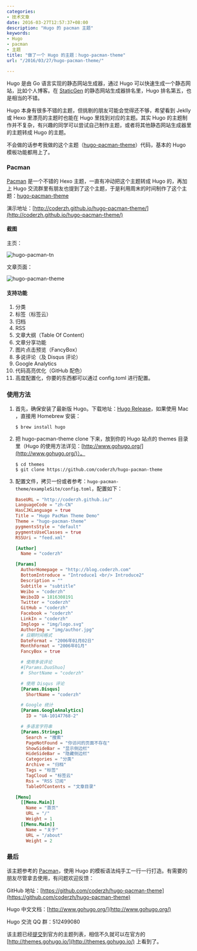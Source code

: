 ```yaml
---
categories:
- 技术文章
date: 2016-03-27T12:57:37+08:00
description: "Hugo 的 pacman 主题"
keywords:
- Hugo
- pacman
- 主题
title: "做了一个 Hugo 的主题：hugo-pacman-theme"
url: "/2016/03/27/hugo-pacman-theme/"

---
```


Hugo 是由 Go 语言实现的静态网站生成器，通过 Hugo 可以快速生成一个静态网站，比如个人博客。在 [StaticGen](https://www.staticgen.com/) 的静态网站生成器排名里，Hugo 排名第五，也是相当的不错。

<!--more-->

Hugo 本身有很多不错的主题，但挑剔的朋友可能会觉得还不够，希望看到 Jeklly 或 Hexo 里漂亮的主题时也能在 Hugo 里找到对应的主题。其实 Hugo 的主题制作并不复杂，有兴趣的同学可以尝试自己制作主题，或者将其他静态网站生成器里的主题转成 Hugo 的主题。

不会做的话参考我做的这个主题（[hugo-pacman-theme](https://github.com/coderzh/hugo-pacman-theme)）代码，基本的 Hugo 模板功能都用上了。

### Pacman

[Pacman](https://yangjian.me/pacman/) 是一个不错的 Hexo 主题，一直有冲动把这个主题转成 Hugo 的，再加上 Hugo 交流群里有朋友也提到了这个主题，于是利用周末的时间制作了这个主题：[hugo-pacman-theme](https://github.com/coderzh/hugo-pacman-theme)

演示地址：[http://coderzh.github.io/hugo-pacman-theme/](http://coderzh.github.io/hugo-pacman-theme/)

#### 截图

主页：

![hugo-pacman-tn](http://7xlx3k.com1.z0.glb.clouddn.com/hugo-pacman-tn.png)

文章页面：

![hugo-pacman-theme](http://7xlx3k.com1.z0.glb.clouddn.com/hugo-pacman-theme.png)

#### 支持功能

1. 分类
1. 标签（标签云）
1. 归档
1. RSS
1. 文章大纲（Table Of Content）
1. 文章分享功能
1. 图片点击预览（FancyBox）
1. 多说评论（及 Disqus 评论）
1. Google Analytics
1. 代码高亮优化（GitHub 配色）
1. 高度配置化，你要的东西都可以通过 config.toml 进行配置。

### 使用方法

1. 首先，确保安装了最新版 Hugo。下载地址：[Hugo Release](https://github.com/spf13/hugo/releases)，如果使用 Mac ，直接用 Homebrew 安装：

    ```
    $ brew install hugo
    ```

2. 把 hugo-pacman-theme clone 下来，放到你的 Hugo 站点的 themes 目录里（Hugo 的使用方法详见：[http://www.gohugo.org/](http://www.gohugo.org/)）。

    ```
    $ cd themes
    $ git clone https://github.com/coderzh/hugo-pacman-theme
    ```

3. 配置文件，拷贝一份或者参考：`hugo-pacman-theme/exampleSite/config.toml`，配置如下：

    ```toml
    BaseURL = "http://coderzh.github.io/"
    LanguageCode = "zh-CN"
    HasCJKLanguage = true
    Title = "Hugo PacMan Theme Demo"
    Theme = "hugo-pacman-theme"
    pygmentsStyle = "default"
    pygmentsUseClasses = true
    RSSUri = "feed.xml"

    [Author]
      Name = "coderzh"

    [Params]
      AuthorHomepage = "http://blog.coderzh.com"
      BottomIntroduce = "Introduce1 <br/> Introduce2"
      Description = ""
      Subtitle = "subtitle"
      Weibo = "coderzh"
      WeiboID = 1816308191
      Twitter = "coderzh"
      GitHub = "coderzh"
      Facebook = "coderzh"
      LinkIn = "coderzh"
      Imglogo = "img/logo.svg"
      AuthorImg = "img/author.jpg"
      # 日期时间格式
      DateFormat = "2006年01月02日"
      MonthFormat = "2006年01月"
      FancyBox = true

      # 使用多说评论
      #[Params.DuoShuo]
      #  ShortName = "coderzh"

      # 使用 Disqus 评论
      [Params.Disqus]
        ShortName = "coderzh"

      # Google 统计
      [Params.GoogleAnalytics]
        ID = "UA-10147768-2"

      # 多语言字符串
      [Params.Strings]
        Search = "搜索"
        PageNotFound = "你访问的页面不存在"
        ShowSideBar = "显示侧边栏"
        HideSideBar = "隐藏侧边栏"
        Categories = "分类"
        Archive = "归档"
        Tags = "标签"
        TagCloud = "标签云"
        Rss = "RSS 订阅"
        TableOfContents = "文章目录"

    [Menu]
      [[Menu.Main]]
        Name = "首页"
        URL = "/"
        Weight = 1
      [[Menu.Main]]
        Name = "关于"
        URL = "/about"
        Weight = 2
    ```

### 最后

该主题参考的 [Pacman](https://github.com/A-limon/pacman)，使用 Hugo 的模板语法纯手工一行一行打造。有需要的朋友尽管拿去使用，有问题欢迎反馈：

GitHub 地址：[https://github.com/coderzh/hugo-pacman-theme](https://github.com/coderzh/hugo-pacman-theme)

Hugo 中文文档：[http://www.gohugo.org/](http://www.gohugo.org/)

Hugo 交流 QQ 群：512499080

该主题已经[提交](https://github.com/spf13/hugoThemes/issues/121)到官方的主题列表，相信不久就可以在官方的 [http://themes.gohugo.io/](http://themes.gohugo.io/) 上看到了。
